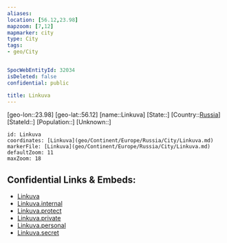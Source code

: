 ```yaml
---
aliases: 
location: [56.12,23.98]
mapzoom: [7,12] 
mapmarker: city 
type: City
tags:
- geo/City


SpocWebEntityId: 32034
isDeleted: false
confidential: public

title: Linkuva
---
```

[geo-lon::23.98]
[geo-lat::56.12]
[name::Linkuva]
[State::]
[Country::[Russia](geo/Continent/Europe/Russia.md)]
[StateId::]
[Population::]
[Unknown::]


```leaflet
id: Linkuva
coordinates: [Linkuva](geo/Continent/Europe/Russia/City/Linkuva.md)
markerFile: [Linkuva](geo/Continent/Europe/Russia/City/Linkuva.md)
defaultZoom: 11 
maxZoom: 18
```


## Confidential Links & Embeds: 
- [Linkuva](../../../../../../_public/geo/Continent/Europe/Russia/City/Linkuva.md) 
- [Linkuva.internal](../../../../../../_internal/geo/Continent/Europe/Russia/City/Linkuva.internal.md) 
- [Linkuva.protect](../../../../../../_protect/geo/Continent/Europe/Russia/City/Linkuva.protect.md) 
- [Linkuva.private](../../../../../../_private/geo/Continent/Europe/Russia/City/Linkuva.private.md) 
- [Linkuva.personal](../../../../../../_personal/geo/Continent/Europe/Russia/City/Linkuva.personal.md) 
- [Linkuva.secret](../../../../../../_secret/geo/Continent/Europe/Russia/City/Linkuva.secret.md) 

